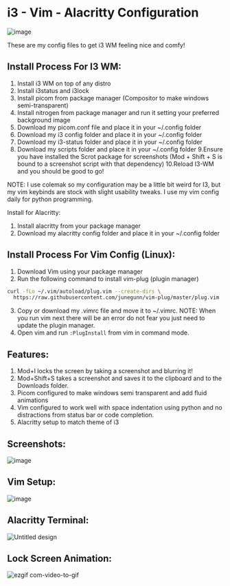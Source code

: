 # i3 - Vim - Alacritty Configuration

![image](https://user-images.githubusercontent.com/96272441/228717211-a6f08edd-3725-4786-81cc-85b869fff512.png)

These are my config files to get i3 WM feeling nice and comfy!

## Install Process For I3 WM:

1. Install i3 WM on top of any distro
2. Install i3status and i3lock
3. Install picom from package manager (Compositor to make windows semi-transparent)
4. Install nitrogen from package manager and run it setting your preferred background image
5. Download my picom.conf file and place it in your ~/.config folder
6. Download my i3 config folder and place it in your ~/.config folder
7. Download my i3-status folder and place it in your ~/.config folder
8. Download my scripts folder and place it in your ~/.config folder
9.Ensure you have installed the Scrot package for screenshots (Mod + Shift + S is bound to a screenshot script with that dependency)
10.Reload I3-WM and you should be good to go!

NOTE:
I use colemak so my configuration may be a little bit weird for I3, but my vim keybinds are stock with slight usability tweaks. I use my vim config daily for python programming.

Install for Alacritty:

1. Install alacritty from your package manager
2. Download my alacritty config folder and place it in your ~/.config folder

## Install Process For Vim Config (Linux):

1. Download Vim using your package manager
2. Run the following command to install vim-plug (plugin manager)
  ```sh
  curl -fLo ~/.vim/autoload/plug.vim --create-dirs \
    https://raw.githubusercontent.com/junegunn/vim-plug/master/plug.vim
  ```
3. Copy or download my .vimrc file and move it to ~/.vimrc. NOTE: When you run vim next there will be an error do not fear you just need to update the plugin manager.
4. Open vim and run ```:PlugInstall``` from vim in command mode.

## Features:

1. Mod+l locks the screen by taking a screenshot and blurring it!
2. Mod+Shift+S takes a screenshot and saves it to the clipboard and to the Downloads folder.
4. Picom configured to make windows semi transparent and add fluid animations
5. Vim configured to work well with space indentation using python and no distractions from status bar or code completion.
6. Alacritty setup to match theme of i3

## Screenshots:
![image](https://user-images.githubusercontent.com/96272441/228716219-de74e9dd-d86a-49f0-baea-29c38253192e.png)

## Vim Setup:
![image](https://user-images.githubusercontent.com/96272441/228718312-73dfe269-3cc1-480b-bddc-c1513056da32.png)

## Alacritty Terminal:
![Untitled design](https://user-images.githubusercontent.com/96272441/228717132-fd061aef-4785-4fc6-8550-f05b19e0b70c.png)

## Lock Screen Animation:
![ezgif com-video-to-gif](https://user-images.githubusercontent.com/96272441/228720890-2af24caf-197c-45d2-a801-ecb912328dd1.gif)


